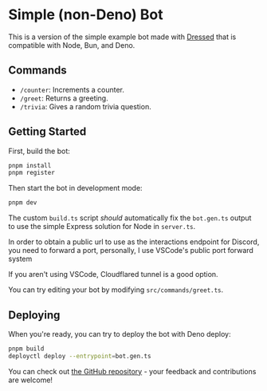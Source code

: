 # Simple (non-Deno) Bot

This is a version of the simple example bot made with
[Dressed](https://dressed.vercel.app) that is compatible with Node,
Bun, and Deno.

## Commands

- `/counter`: Increments a counter.
- `/greet`: Returns a greeting.
- `/trivia`: Gives a random trivia question.

## Getting Started

First, build the bot:

```sh
pnpm install
pnpm register
```

Then start the bot in development mode:

```sh
pnpm dev
```

The custom `build.ts` script _should_ automatically fix the `bot.gen.ts` output
to use the simple Express solution for Node in `server.ts`.

In order to obtain a public url to use as the interactions endpoint for Discord,
you need to forward a port, personally, I use VSCode's public port forward
system

If you aren't using VSCode, Cloudflared tunnel is a good option.

You can try editing your bot by modifying `src/commands/greet.ts`.

## Deploying

When you're ready, you can try to deploy the bot with Deno deploy:

```sh
pnpm build
deployctl deploy --entrypoint=bot.gen.ts
```

You can check out
[the GitHub repository](https://github.com/inbestigator/dressed) - your feedback
and contributions are welcome!
